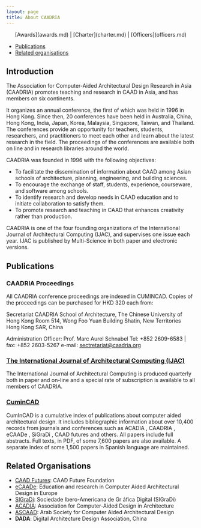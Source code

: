 ```yaml
---
layout: page
title: About CAADRIA
---
```


<div align="center">
[Awards](awards.md) | [Charter](charter.md) | [Officers](officers.md)
</div>

* [Publications](#publications)
* [Related organisations](#related-organisations)

## Introduction

The Association for Computer-Aided Architectural Design Research in Asia (CAADRIA) promotes teaching and research in CAAD in Asia, and has members on six continents.

It organizes an annual conference, the first of which was held in 1996 in Hong Kong. Since then, 20 conferences have been held in Australia, China, Hong Kong, India, Japan, Korea, Malaysia, Singapore, Taiwan, and Thailand. The conferences provide an opportunity for teachers, students, researchers, and practitioners to meet each other and learn about the latest research in the field. The proceedings of the conferences are available both on line and in research libraries around the world.

CAADRIA was founded in 1996 with the following objectives:

* To facilitate the dissemination of information about CAAD among Asian schools of architecture, planning, engineering, and building sciences.
* To encourage the exchange of staff, students, experience, courseware, and software among schools.
* To identify research and develop needs in CAAD education and to initiate collaboration to satisfy them.
* To promote research and teaching in CAAD that enhances creativity rather than production.

CAADRIA is one of the four founding organizations of the International Journal of Architectural Computing (IJAC), and supervises one issue each year. IJAC is published by Multi-Science in both paper and electronic versions.

## Publications

### CAADRIA Proceedings
All CAADRIA conference proceedings are indexed in CUMINCAD. Copies of the proceedings can be purchased for HKD 320 each from:

  Secretariat CAADRIA
  School of Architecture, The Chinese University of Hong Kong 
  Room 514, Wong Foo Yuan Building 
  Shatin, New Territories 
  Hong Kong SAR, China

Administration Officer: Prof. Marc Aurel Schnabel 
Tel: +852 2609-6583 | fax: +852 2603-5267
e-mail: sectretariat@caadria.org

### [The International Journal of Architectural Computing (IJAC)](http://www.architecturalcomputing.org)
The International Journal of Architectural Computing is produced quarterly both in paper and on-line and a special rate of subscription is available to all members of CAADRIA. 

### [CuminCAD](http://papers.cumincad.org)
CumInCAD is a cumulative index of publications about computer aided architectural design. It includes bibliographic information about over 10,400 records from journals and conferences such as ACADIA , CAADRIA , eCAADe , SiGraDi , CAAD futures and others. All papers include full abstracts. Full texts, in PDF, of some 7,600 papers are also available. A separate index of some 1,500 papers in Spanish language are maintained.

## Related Organisations

* [CAAD Futures](http://www.caadfutures.org): CAAD Future Foundation
* [eCAADe](http://www.ecaade.org): Education and research in Computer Aided Architectural Design in Europe
* [SIGraDi](http://www.sigradi.org): Sociedade Ibero-Americana de Gr áfica Digital (SIGraDi)
* [ACADIA](http://www.acadia.org): Association for Computer-Aided Design in Architecture
* [ASCAAD](http://www.ascaad.org): Arab Society for Computer Aided Architectural Design
* **DADA**: Digital Architecture Design Association, China
